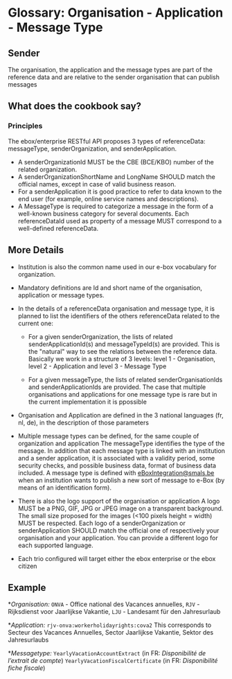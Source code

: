 # Glossary: Organisation - Application - Message Type

## Sender
The organisation, the application and the message types are part of the reference data and are relative to the sender organisation that can publish messages

## What does the cookbook say?
### Principles
The ebox/enterprise RESTful API proposes 3 types of referenceData: messageType, senderOrganization, and senderApplication.
+ A senderOrganizationId MUST be the CBE (BCE/KBO) number of the related organization.
+ A senderOrganizationShortName and LongName SHOULD match the official names, except in case of valid business reason.
+ For a senderApplication it is good practice to refer to data known to the end user (for example, online service names and descriptions).
+ A MessageType is required to categorize a message in the form of a well-known business category for several documents.
Each referenceDataId used as property of a message MUST correspond to a well-defined referenceData.

## More Details

+ Institution is also the common name used in our e-box vocabulary for organization. 

+ Mandatory definitions are Id and short name of the organisation, application or message types.

+ In the details of a referenceData organisation and message type, it is planned to list the identifiers of the others referenceData related to the current one:
  + For a given senderOrganization, the lists of related senderApplicationId(s) and messageTypeId(s) are provided. 
  This is the "natural" way to see the relations between the reference data. Basically we work in a structure of 3 levels: level 1 - Organisation, level 2 - Application and level 3 - Message Type

  + For a given messageType, the lists of related senderOrganisationIds and senderApplicationIds are provided. The case that multiple organisations and applications for one message type is rare but in the current implementation it is ppossible

+ Organisation and Application are defined in the 3 national languages (fr, nl, de), in the description of those parameters

+ Multiple message types can be defined, for the same couple of organization and application
The messageType identifies the type of the message. 
In addition that each message type is linked with an institution and a sender application, it is associated with a validity period, some security checks, and possible business data, format of business data included.
A message type is defined with [eBoxIntegration@smals.be](mailto:eBoxIntegration@smals.be) when an institution wants to publish a new sort of message to e-Box (by means of an identification form). 

+ There is also the logo support of the organisation or application
A logo MUST be a PNG, GIF, JPG or JPEG image on a transparent background. The small size proposed for the images (<100 pixels height = width) MUST be respected.
Each logo of a senderOrganization or senderApplication SHOULD match the official one of respectively your organisation and your application.
You can provide a different logo for each supported language.

+ Each trio configured will target either the ebox enterprise or the ebox citizen

## Example 
*_Organisation:_ 
  `ONVA` - Office national des Vacances annuelles, 
  `RJV` - Rijksdienst voor Jaarlijkse Vakantie,
  `LJU` - Landesamt für den Jahresurlaub

*_Application:_
  `rjv-onva:workerholidayrights:cova2`
  This corresponds to Secteur des Vacances Annuelles, Sector Jaarlijkse Vakantie, Sektor des Jahresurlaubs

*_Messagetype:_
  `YearlyVacationAccountExtract` (in FR: *Disponibilité de l’extrait de compte*)
  `YearlyVacationFiscalCertificate` (in FR: *Disponibilité fiche fiscale*)

